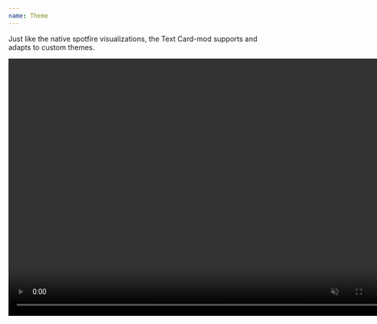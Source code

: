 ```yaml
---
name: Theme
---
```

Just like the native spotfire visualizations, the Text Card-mod supports and adapts to custom themes.

<video controls muted width="768" height="512">
  <source src="../assets/webms/themes.webm" type="video/webm">
</video>
